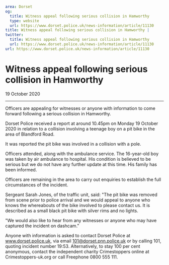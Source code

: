 ```yaml
area: Dorset
og:
  title: Witness appeal following serious collision in Hamworthy
  type: website
  url: https://www.dorset.police.uk/news-information/article/11130
title: Witness appeal following serious collision in Hamworthy |
twitter:
  title: Witness appeal following serious collision in Hamworthy
  url: https://www.dorset.police.uk/news-information/article/11130
url: https://www.dorset.police.uk/news-information/article/11130
```

# Witness appeal following serious collision in Hamworthy

19 October 2020

* * *

Officers are appealing for witnesses or anyone with information to come forward following a serious collision in Hamworthy.

Dorset Police received a report at around 10.45pm on Monday 19 October 2020 in relation to a collision involving a teenage boy on a pit bike in the area of Blandford Road.

It was reported the pit bike was involved in a collision with a pole.

Officers attended, along with the ambulance service. The 16-year-old boy was taken by air ambulance to hospital. His condition is believed to be serious but we do not have any further update at this time. His family has been informed.

Officers are remaining in the area to carry out enquiries to establish the full circumstances of the incident.

Sergeant Sarah Jones, of the traffic unit, said: "The pit bike was removed from scene prior to police arrival and we would appeal to anyone who knows the whereabouts of the bike involved to please contact us. It is described as a small black pit bike with silver rims and no lights.

"We would also like to hear from any witnesses or anyone who may have captured the incident on dashcam."

Anyone with information is asked to contact Dorset Police at www.dorset.police.uk, via email 101@dorset.pnn.police.uk or by calling 101, quoting incident number 19:53. Alternatively, to stay 100 per cent anonymous, contact the independent charity Crimestoppers online at Crimestoppers-uk.org or call Freephone 0800 555 111.
